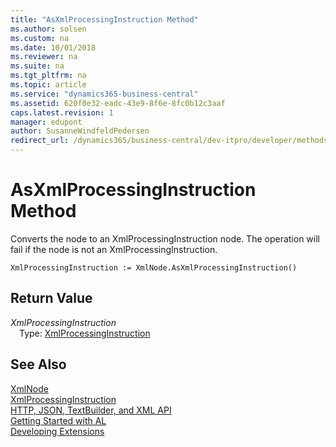 ```yaml
---
title: "AsXmlProcessingInstruction Method"
ms.author: solsen
ms.custom: na
ms.date: 10/01/2018
ms.reviewer: na
ms.suite: na
ms.tgt_pltfrm: na
ms.topic: article
ms.service: "dynamics365-business-central"
ms.assetid: 620f0e32-eadc-43e9-8f6e-8fc0b12c3aaf
caps.latest.revision: 1
manager: edupont
author: SusanneWindfeldPedersen
redirect_url: /dynamics365/business-central/dev-itpro/developer/methods-auto/library
---
```

<!--This topic is deprected, see redirection URL-->

 

# AsXmlProcessingInstruction Method
Converts the node to an XmlProcessingInstruction node. The operation will fail if the node is not an XmlProcessingInstruction.  
```  
XmlProcessingInstruction := XmlNode.AsXmlProcessingInstruction()  
```  
## Return Value
*XmlProcessingInstruction*  
&emsp;Type: [XmlProcessingInstruction](xmlprocessinginstruction-class.md)  
  
## See Also
[XmlNode](xmlnode-class.md)  
[XmlProcessingInstruction](xmlprocessinginstruction-class.md)  
[HTTP, JSON, TextBuilder, and XML API](../devenv-restapi-overview.md)  
[Getting Started with AL](../devenv-get-started.md)  
[Developing Extensions](../devenv-dev-overview.md)  

